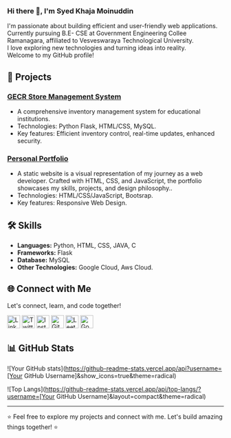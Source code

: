<!--
**S-YED/S-YED** is a ✨ _special_ ✨ repository because its `README.md` (this file) appears on your GitHub profile.-->

### Hi there 👋, I'm Syed Khaja Moinuddin

I'm passionate about building efficient and user-friendly web applications. Currently pursuing B.E- CSE at Government Engineering Collee Ramanagara, affiliated to Vesveswaraya Technological University. <br>I love exploring new technologies and turning ideas into reality. <br>Welcome to my GitHub profile!

## 🚀 Projects

### [GECR Store Management System](link-to-your-project)
- A comprehensive inventory management system for educational institutions.
- Technologies: Python Flask, HTML/CSS, MySQL.
- Key features: Efficient inventory control, real-time updates, enhanced security.

### [Personal Portfolio](https://syed.rf.gd/)
- A static website is a visual representation of my journey as a web developer. Crafted with HTML, CSS, and JavaScript, the portfolio showcases my skills, projects, and design philosophy..
- Technologies: HTML/CSS/JavaScript, Bootsrap.
- Key features: Responsive Web Design.

## 🛠️ Skills

- **Languages:** Python, HTML, CSS, JAVA, C
- **Frameworks:** Flask
- **Database:** MySQL
- **Other Technologies:** Google Cloud, Aws Cloud.

## 🌐 Connect with Me

Let's connect, learn, and code together!

[<img src="path/to/linkedin-icon.png" alt="LinkedIn" width="30">](linkedin.com/in/syed-khaja-moinuddin-051495254/)
[<img src="path/to/twitter-icon.png" alt="Twitter" width="30">](Twitter.com/@Skm_ahmed1)
[<img src="path/to/instagram-icon.png" alt="Instagram" width="30">](instagram.com/_syedkhajamoinuddin/)
[<img src="path/to/github-icon.png" alt="GitHub" width="30">](Github.com/S-YED)
[<img src="path/to/leetcode-icon.png" alt="LeetCode" width="30">](https://leetcode.com/Dr_H4CK3R/)
[<img src="path/to/google-icon.png" alt="Google Developer" width="30">](g.dev/skm-dev)

## 📊 GitHub Stats

![Your GitHub stats](https://github-readme-stats.vercel.app/api?username=[Your GitHub Username]&show_icons=true&theme=radical)

![Top Langs](https://github-readme-stats.vercel.app/api/top-langs/?username=[Your GitHub Username]&layout=compact&theme=radical)

---

⭐️ Feel free to explore my projects and connect with me. Let's build amazing things together! ⭐️

